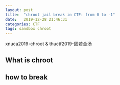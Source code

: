 ```yaml
---
layout: post
title:  "chroot jail break in CTF: from 0 to -1"
date:   2019-12-28 21:46:31
categories: CTF
tags: sandbox chroot
---
```

xnuca2019-chroot & thuctf2019-固若金汤

## What is chroot

## how to break
